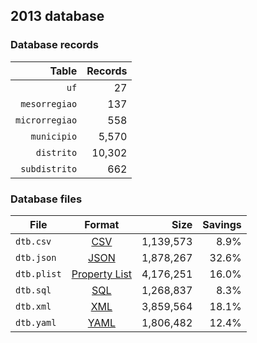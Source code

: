 ## 2013 database

### Database records

|          Table | Records |
| --------------:| -------:|
|           `uf` |      27 |
|  `mesorregiao` |     137 |
| `microrregiao` |     558 |
|    `municipio` |   5,570 |
|     `distrito` |  10,302 |
|  `subdistrito` |     662 |

### Database files

| File        | Format                                                       |      Size | Savings |
| ----------- |:------------------------------------------------------------:| ---------:| -------:|
| `dtb.csv`   | [CSV](https://en.wikipedia.org/wiki/Comma-separated_values)  | 1,139,573 |    8.9% |
| `dtb.json`  | [JSON](https://en.wikipedia.org/wiki/JSON)                   | 1,878,267 |   32.6% |
| `dtb.plist` | [Property List](https://en.wikipedia.org/wiki/Property_list) | 4,176,251 |   16.0% |
| `dtb.sql`   | [SQL](https://en.wikipedia.org/wiki/SQL)                     | 1,268,837 |    8.3% |
| `dtb.xml`   | [XML](https://en.wikipedia.org/wiki/XML)                     | 3,859,564 |   18.1% |
| `dtb.yaml`  | [YAML](https://en.wikipedia.org/wiki/YAML)                   | 1,806,482 |   12.4% |
